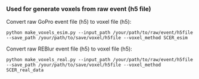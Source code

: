 ### Used for generate voxels from raw event (h5 file)

Convert raw GoPro event file (h5) to voxel file (h5):
```
python make_voxels_esim.py --input_path /your/path/to/raw/event/h5file --save_path /your/path/to/save/voxel/h5file --voxel_method SCER_esim
```

Convert raw REBlur event file (h5) to voxel file (h5):
```
python make_voxels_real.py --input_path /your/path/to/raw/event/h5file --save_path /your/path/to/save/voxel/h5file --voxel_method SCER_real_data
```

